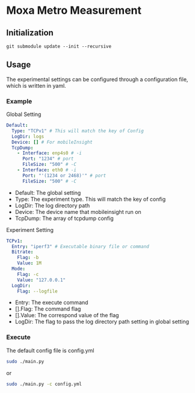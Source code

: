 # Moxa Metro Measurement

## Initialization
```
git submodule update --init --recursive
```

## Usage
The experimental settings can be configured through a configuration file, which is written in yaml.

### Example

Global Setting
```yaml
Default:
  Type: "TCPv1" # This will match the key of Config
  LogDir: logs
  Device: [] # For mobileInsight
  TcpDump:
    - Interface: enp4s0 # -i 
      Port: "1234" # port
      FileSize: "500" # -C
    - Interface: eth0 # -i 
      Port: "'(1234 or 2468)'" # port
      FileSize: "500" # -C
```
* Default: The global setting
* Type: The experiment type. This will match the key of config
* LogDir: The log directory path
* Device: The device name that mobileinsight run on
* TcpDump: The array of tcpdump config

Experiment Setting
```yaml
TCPv1:
  Entry: "iperf3" # Executable binary file or command
  Bitrate:
    Flag: -b
    Value: 1M
  Mode:
    Flag: -c
    Value: "127.0.0.1"
  LogDir:
    Flag: --logfile
```
* Entry: The execute command
* [].Flag: The command flag
* [].Value: The correspond value of the flag
* LogDir: The flag to pass the log directory path setting in global setting

### Execute
The default config file is config.yml
```bash
sudo ./main.py
```
or
```bash
sudo ./main.py -c config.yml
```